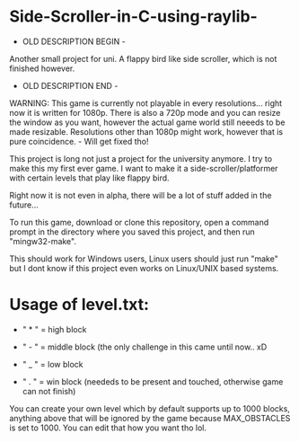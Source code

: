 # Side-Scroller-in-C-using-raylib-

- OLD DESCRIPTION BEGIN -

Another small project for uni. A flappy bird like side scroller, which is not finished however.
- OLD DESCRIPTION END -

WARNING: This game is currently not playable in every resolutions... right now it is written for 1080p. There is also a 720p mode and you can resize the window as you want, however the actual game world still neeeds to be made resizable. Resolutions other than 1080p might work, however that is pure coincidence. - Will get fixed tho!

This project is long not just a project for the university anymore. I try to make this my first ever game.
I want to make it a side-scroller/platformer with certain levels that play like flappy bird.

Right now it is not even in alpha, there will be a lot of stuff added in the future...

To run this game, download or clone this repository, open a command prompt in the directory where you saved this project,
and then run "mingw32-make".

This should work for Windows users, Linux users should just run "make" but I dont know
if this project even works on Linux/UNIX based systems.

# Usage of level.txt:

- " * " = high block

- " - " = middle block (the only challenge in this came until now.. xD

- " _ " = low block

- " . " = win block (neededs to be present and touched, otherwise game can not finish)

You can create your own level which by default supports up to 1000 blocks, anything above that will be ignored by the game
because MAX_OBSTACLES is set to 1000. You can edit that how you want tho lol.
